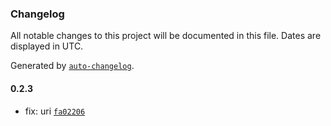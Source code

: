 ### Changelog

All notable changes to this project will be documented in this file. Dates are displayed in UTC.

Generated by [`auto-changelog`](https://github.com/CookPete/auto-changelog).

#### 0.2.3

- fix: uri [`fa02206`](https://github.com/wendel-luiz/wefit-backend-challenge/commit/fa02206b8c2f4df0c1534816bf4a25967e8ff5f8)
